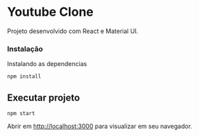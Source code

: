 # Youtube Clone

Projeto desenvolvido com React e Material UI.

### Instalação

Instalando as dependencias
```
npm install
```

## Executar projeto
```
npm start
```

Abrir em [http://localhost:3000](http://localhost:3000) para visualizar em seu navegador.
